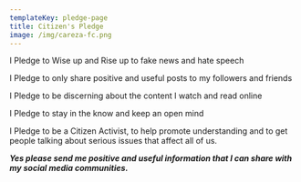 ```yaml
---
templateKey: pledge-page
title: Citizen's Pledge
image: /img/careza-fc.png
---
```

I Pledge to Wise up and Rise up to fake news and hate speech

I Pledge to only share positive and useful posts to my followers and friends

I Pledge to be discerning about the content I watch and read online

I Pledge to stay in the know and keep an open mind

I Pledge to be a Citizen Activist, to help promote understanding and to get people talking about serious issues that affect all of us.

***Yes please send me positive and useful information that I can share with my social media communities.***